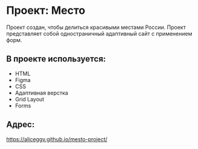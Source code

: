 # Проект: Место
Проект создан, чтобы делиться красивыми местами России.
Проект представляет собой одностраничный адаптивный сайт с применением форм.

## В проекте используется:

- HTML
- Figma
- CSS
- Адаптивная верстка
- Grid Layout
- Forms

## Адрес: 
https://aliceggv.github.io/mesto-project/
